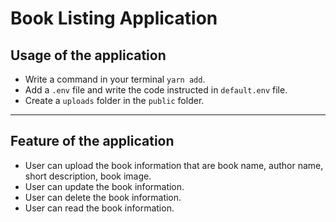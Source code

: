 # **Book Listing Application**

## Usage of the application

- Write a command in your terminal `yarn add`.
- Add a `.env` file and write the code instructed in `default.env` file.
- Create a `uploads` folder in the `public` folder.

---

## Feature of the application

- User can upload the book information that are book name, author name, short description, book image.
- User can update the book information.
- User can delete the book information.
- User can read the book information.
